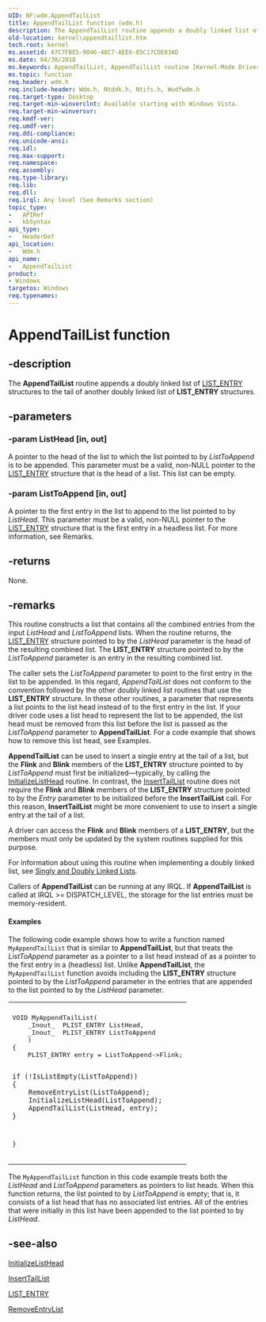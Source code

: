 ```yaml
---
UID: NF:wdm.AppendTailList
title: AppendTailList function (wdm.h)
description: The AppendTailList routine appends a doubly linked list of LIST_ENTRY structures to the tail of another doubly linked list of LIST_ENTRY structures.
old-location: kernel\appendtaillist.htm
tech.root: kernel
ms.assetid: A7C7FBE5-9046-48C7-AEE6-85C17CDE83AD
ms.date: 04/30/2018
ms.keywords: AppendTailList, AppendTailList routine [Kernel-Mode Driver Architecture], kernel.appendtaillist, wdm/AppendTailList
ms.topic: function
req.header: wdm.h
req.include-header: Wdm.h, Ntddk.h, Ntifs.h, Wudfwdm.h
req.target-type: Desktop
req.target-min-winverclnt: Available starting with Windows Vista.
req.target-min-winversvr: 
req.kmdf-ver: 
req.umdf-ver: 
req.ddi-compliance: 
req.unicode-ansi: 
req.idl: 
req.max-support: 
req.namespace: 
req.assembly: 
req.type-library: 
req.lib: 
req.dll: 
req.irql: Any level (See Remarks section)
topic_type:
-	APIRef
-	kbSyntax
api_type:
-	HeaderDef
api_location:
-	Wdm.h
api_name:
-	AppendTailList
product:
- Windows
targetos: Windows
req.typenames: 
---
```


# AppendTailList function


## -description


The <b>AppendTailList</b> routine appends a doubly linked list of <a href="https://msdn.microsoft.com/library/windows/hardware/ff554296">LIST_ENTRY</a> structures to the tail of another doubly linked list of <b>LIST_ENTRY</b> structures.


## -parameters




### -param ListHead [in, out]

A pointer to the head of the list to which the list pointed to by <i>ListToAppend</i> is to be appended. This parameter must be a valid, non-NULL pointer to the <a href="https://msdn.microsoft.com/library/windows/hardware/ff554296">LIST_ENTRY</a> structure that is the head of a list. This list can be empty.


### -param ListToAppend [in, out]

A pointer to the first entry in the list to append to the list pointed to by <i>ListHead</i>. This parameter must be a valid, non-NULL pointer to the <a href="https://msdn.microsoft.com/library/windows/hardware/ff554296">LIST_ENTRY</a> structure that is the first entry in a headless list. For more information, see Remarks.


## -returns



None.




## -remarks



This routine constructs a list that contains all the combined entries from the input <i>ListHead</i> and <i>ListToAppend</i> lists. When the routine returns, the <a href="https://msdn.microsoft.com/library/windows/hardware/ff554296">LIST_ENTRY</a> structure pointed to by the <i>ListHead</i> parameter is the head of the resulting combined list. The <b>LIST_ENTRY</b> structure pointed to by the <i>ListToAppend</i> parameter is an entry in the resulting combined list.

The caller sets the <i>ListToAppend</i> parameter to point to the first entry in the list to be appended. In this regard, <i>AppendTailList</i> does not conform to the convention followed by the other doubly linked list routines that use the <b>LIST_ENTRY</b> structure. In these other routines, a parameter that represents a list points to the list head instead of to the first entry in the list. If your driver code uses a list head to represent the list to be appended, the list head must be removed from this list before the list is passed as the <i>ListToAppend</i> parameter to <b>AppendTailList</b>. For a code example that shows how to remove this list head, see Examples.

<b>AppendTailList</b> can be used to insert a single entry at the tail of a list, but the <b>Flink</b> and <b>Blink</b> members of the <b>LIST_ENTRY</b> structure pointed to by <i>ListToAppend</i> must first be initialized—typically, by calling the <a href="https://msdn.microsoft.com/library/windows/hardware/ff547799">InitializeListHead</a> routine. In contrast, the <a href="https://msdn.microsoft.com/library/windows/hardware/ff547823">InsertTailList</a> routine does not require the <b>Flink</b> and <b>Blink</b> members of the <b>LIST_ENTRY</b> structure pointed to by the <i>Entry</i> parameter to be initialized before the <b>InsertTailList</b> call. For this reason, <b>InsertTailList</b> might be more convenient to use to insert a single entry at the tail of a list.

A driver can access the <b>Flink</b> and <b>Blink</b> members of a <b>LIST_ENTRY</b>, but the members must only be updated by the system routines supplied for this purpose.

For information about using this routine when implementing a doubly linked list, see <a href="https://msdn.microsoft.com/library/windows/hardware/ff563802">Singly and Doubly Linked Lists</a>.

Callers of <b>AppendTailList</b> can be running at any IRQL. If <b>AppendTailList</b> is called at IRQL &gt;= DISPATCH_LEVEL, the storage for the list entries must be memory-resident.


#### Examples

The following code example shows how to write a function named <code>MyAppendTailList</code> that is similar to <b>AppendTailList</b>, but that treats the <i>ListToAppend</i> parameter as a pointer to a list head instead of as a pointer to the first entry in a (headless) list. Unlike <b>AppendTailList</b>, the <code>MyAppendTailList</code> function avoids including the <b>LIST_ENTRY</b> structure pointed to by the <i>ListToAppend</i> parameter in the entries that are appended to the list pointed to by the <i>ListHead</i> parameter.

<div class="code"><span codelanguage=""><table>
<tr>
<th></th>
</tr>
<tr>
<td>
<pre>VOID MyAppendTailList(
    _Inout_  PLIST_ENTRY ListHead,
    _Inout_  PLIST_ENTRY ListToAppend
    )
{
    PLIST_ENTRY entry = ListToAppend-&gt;Flink;

    if (!IsListEmpty(ListToAppend))
    {
        RemoveEntryList(ListToAppend);
        InitializeListHead(ListToAppend);
        AppendTailList(ListHead, entry);
    }
}
</pre>
</td>
</tr>
</table></span></div>
The <code>MyAppendTailList</code> function in this code example treats both the <i>ListHead</i> and <i>ListToAppend</i> parameters as pointers to list heads. When this function returns, the list pointed to by <i>ListToAppend</i> is empty; that is, it consists of a list head that has no associated list entries. All of the entries that were initially in this list have been appended to the list pointed to by <i>ListHead</i>.

<div class="code"></div>



## -see-also




<a href="https://msdn.microsoft.com/library/windows/hardware/ff547799">InitializeListHead</a>



<a href="https://msdn.microsoft.com/library/windows/hardware/ff547823">InsertTailList</a>



<a href="https://msdn.microsoft.com/library/windows/hardware/ff554296">LIST_ENTRY</a>



<a href="https://msdn.microsoft.com/library/windows/hardware/ff561029">RemoveEntryList</a>
 

 

